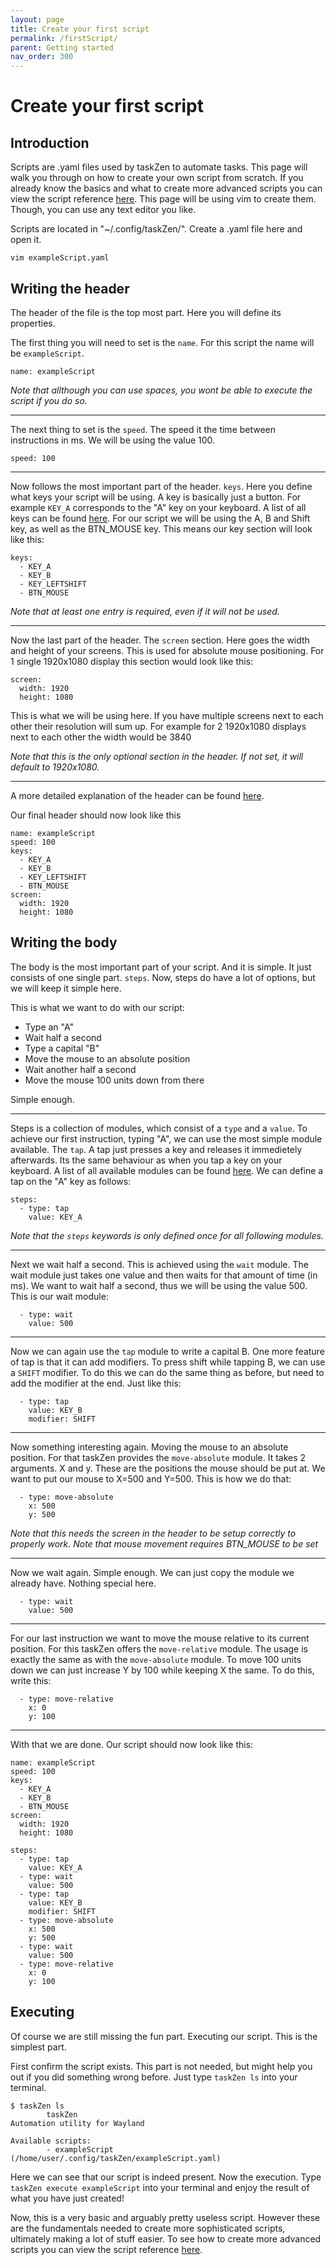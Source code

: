 ```yaml
---
layout: page
title: Create your first script
permalink: /firstScript/
parent: Getting started
nav_order: 300
---
```


# Create your first script

## Introduction

Scripts are .yaml files used by taskZen to automate tasks. This page will walk you through on how to create your own script from scratch. If you already know the basics and what to create more advanced scripts you can view the script reference [here](https://nmstr.github.io/taskZen/scriptReference).
This page will be using vim to create them. Though, you can use any text editor you like.

Scripts are located in "~/.config/taskZen/". Create a .yaml file here and open it.

`vim exampleScript.yaml`

## Writing the header

The header of the file is the top most part. Here you will define its properties.

The first thing you will need to set is the `name`. For this script the name will be `exampleScript`.

`name: exampleScript`

_Note that allthough you can use spaces, you wont be able to execute the script if you do so._

***

The next thing to set is the `speed`. The speed it the time between instructions in ms. We will be using the value 100.

`speed: 100`

***

Now follows the most important part of the header. `keys`. Here you define what keys your script will be using. A key is basically just a button. For example `KEY_A` corresponds to the "A" key on your keyboard. A list of all keys can be found [here](https://nmstr.github.io/taskZen/availableKeys). For our script we will be using the A, B and Shift key, as well as the BTN_MOUSE key. This means our key section will look like this:
```
keys:
  - KEY_A
  - KEY_B
  - KEY_LEFTSHIFT
  - BTN_MOUSE
```

_Note that at least one entry is required, even if it will not be used._
***

Now the last part of the header. The `screen` section. Here goes the width and height of your screens. This is used for absolute mouse positioning. For 1 single 1920x1080 display this section would look like this:
```
screen:
  width: 1920
  height: 1080
```
This is what we will be using here.
If you have multiple screens next to each other their resolution will sum up. For example for 2 1920x1080 displays next to each other the width would be 3840

_Note that this is the only optional section in the header. If not set, it will default to 1920x1080._

***
A more detailed explanation of the header can be found [here](https://nmstr.github.io/taskZen/scriptReference/header/).

Our final header should now look like this

```
name: exampleScript
speed: 100
keys:
  - KEY_A
  - KEY_B
  - KEY_LEFTSHIFT
  - BTN_MOUSE
screen:
  width: 1920
  height: 1080
```

## Writing the body

The body is the most important part of your script. And it is simple. It just consists of one single part. `steps`. Now, steps do have a lot of options, but we will keep it simple here.

This is what we want to do with our script:
* Type an "A"
* Wait half a second
* Type a capital "B"
* Move the mouse to an absolute position
* Wait another half a second
* Move the mouse 100 units down from there

Simple enough.

***

Steps is a collection of modules, which consist of a `type` and a `value`. To achieve our first instruction, typing "A", we can use the most simple module available. The `tap`. A tap just presses a key and releases it immedietely afterwards. Its the same behaviour as when you tap a key on your keyboard. A list of all available modules can be found [here](https://nmstr.github.io/taskZen/scriptReference/body/). We can define a tap on the "A" key as follows:
```
steps:
  - type: tap
    value: KEY_A
```
_Note that the `steps` keywords is only defined once for all following modules._

***

Next we wait half a second. This is achieved using the `wait` module. The wait module just takes one value and then waits for that amount of time (in ms). We want to wait half a second, thus we will be using the value 500. This is our wait module:
```
  - type: wait
    value: 500
```

***

Now we can again use the `tap` module to write a capital B. One more feature of tap is that it can add modifiers. To press shift while tapping B, we can use a `SHIFT` modifier. To do this we can do the same thing as before, but need to add the modifier at the end. Just like this:
```
  - type: tap
    value: KEY_B
    modifier: SHIFT
```

***

Now something interesting again. Moving the mouse to an absolute position. For that taskZen provides the `move-absolute` module. It takes 2 arguments. X and y. These are the positions the mouse should be put at. We want to put our mouse to X=500 and Y=500. This is how we do that:
```
  - type: move-absolute
    x: 500
    y: 500
```
_Note that this needs the screen in the header to be setup correctly to properly work._
_Note that mouse movement requires BTN_MOUSE to be set_

***

Now we wait again. Simple enough. We can just copy the module we already have. Nothing special here.

```
  - type: wait
    value: 500
```

***

For our last instruction we want to move the mouse relative to its current position. For this taskZen offers the `move-relative` module. The usage is exactly the same as with the `move-absolute` module. To move 100 units down we can just increase Y by 100 while keeping X the same. To do this, write this:
```
  - type: move-relative
    x: 0
    y: 100
```

***

With that we are done. Our script should now look like this:
```
name: exampleScript
speed: 100
keys:
  - KEY_A
  - KEY_B
  - BTN_MOUSE
screen:
  width: 1920
  height: 1080

steps:
  - type: tap
    value: KEY_A
  - type: wait
    value: 500
  - type: tap
    value: KEY_B
    modifier: SHIFT
  - type: move-absolute
    x: 500
    y: 500
  - type: wait
    value: 500
  - type: move-relative
    x: 0
    y: 100
```

## Executing

Of course we are still missing the fun part. Executing our script. This is the simplest part.

First confirm the script exists. This part is not needed, but might help you out if you did something wrong before. Just type `taskZen ls` into your terminal.
```
$ taskZen ls
        taskZen
Automation utility for Wayland

Available scripts:
        - exampleScript (/home/user/.config/taskZen/exampleScript.yaml)
```
Here we can see that our script is indeed present. Now the execution. Type `taskZen execute exampleScript` into your terminal and enjoy the result of what you have just created!

Now, this is a very basic and arguably pretty useless script. However these are the fundamentals needed to create more sophisticated scripts, ultimately making a lot of stuff easier. To see how to create more advanced scripts you can view the script reference [here](https://nmstr.github.io/taskZen/scriptReference).